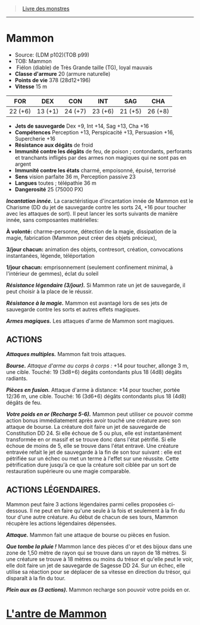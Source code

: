 ﻿> [Livre des monstres](tome_of_beasts_old.md)

---

# Mammon

- Source: (LDM p102)(TOB p99)
- TOB: Mammon
-  Fiélon (diable) de Très Grande taille (TG), loyal mauvais
- **Classe d'armure** 20 (armure naturelle)
- **Points de vie** 378 (28d12+196)
- **Vitesse** 15 m

|FOR|DEX|CON|INT|SAG|CHA|
|---|---|---|---|---|---|
|22 (+6)|13 (+1)|24 (+7)|23 (+6)|21 (+5)|26 (+8)|

- **Jets de sauvegarde** Dex +9, Int +14, Sag +13, Cha +16
- **Compétences** Perception +13, Perspicacité +13, Persuasion +16, Supercherie +16
- **Résistance aux dégâts** de froid
- **Immunité contre les dégâts** de feu, de poison ; contondants, perforants et tranchants infligés par des armes non magiques qui ne sont pas en argent
- **Immunité contre les états** charmé, empoisonné, épuisé, terrorisé
- **Sens** vision parfaite 36 m, Perception passive 23
- **Langues** toutes ; télépathie 36 m
- **Dangerosité** 25 (75000 PX)

**_Incantation innée._** La caractéristique d'incantation innée de Mammon est le Charisme (DD du jet de sauvegarde contre les sorts 24, +16 pour toucher avec les attaques de sort). Il peut lancer les sorts suivants de manière innée, sans composantes matérielles:

**À volonté:** charme-personne, détection de la magie, dissipation de la magie, fabrication (Mammon peut créer des objets précieux),

**3/jour chacun:** animation des objets, contresort, création, convocations instantanées, légende, téléportation

**1/jour chacun:** emprisonnement (seulement confinement minimal, à l'intérieur de gemmes), éclat du soleil

**_Résistance légendaire (3/jour)._** Si Mammon rate un jet de sauvegarde, il peut choisir à la place de le réussir.

**_Résistance à la magie._** Mammon est avantagé lors de ses jets de sauvegarde contre les sorts et autres effets magiques.

**_Armes magiques._** Les attaques d'arme de Mammon sont magiques.

## ACTIONS

**_Attaques multiples._** Mammon fait trois attaques.

**_Bourse._** _Attaque d'arme au corps à corps :_ +14 pour toucher, allonge 3 m, une cible. Touché: 19 (3d8+6) dégâts contondants plus 18 (4d8) dégâts radiants.

**_Pièces en fusion._** Attaque d'arme à distance: +14 pour toucher, portée 12/36 m, une cible. Touché: 16 (3d6+6) dégâts contondants plus 18 (4d8) dégâts de feu.

**_Votre poids en or (Recharge 5-6)._** Mammon peut utiliser ce pouvoir comme action bonus immédiatement après avoir touché une créature avec son attaque de bourse. La créature doit faire un jet de sauvegarde de Constitution DD 24. Si elle échoue de 5 ou plus, elle est instantanément transformée en or massif et se trouve donc dans l'état pétrifié. Si elle échoue de moins de 5, elle se trouve dans l'état entravé. Une créature entravée refait le jet de sauvegarde à la fin de son tour suivant : elle est pétrifiée sur un échec ou met un terme à l'effet sur une réussite. Cette pétrification dure jusqu'à ce que la créature soit ciblée par un sort de restauration supérieure ou une magie comparable.

## ACTIONS LÉGENDAIRES.

Mammon peut faire 3 actions légendaires parmi celles proposées ci-dessous. Il ne peut en faire qu'une seule à la fois et seulement à la fin du tour d'une autre créature. Au début de chacun de ses tours, Mammon récupère les actions légendaires dépensées.

**_Attaque._** Mammon fait une attaque de bourse ou pièces en fusion.

**_Que tombe la pluie !_** Mammon lance des pièces d'or et des bijoux dans une zone de 1,50 mètre de rayon qui se trouve dans un rayon de 18 mètres. Si une créature se trouve à 18 mètres ou moins du trésor et qu'elle peut le voir, elle doit faire un jet de sauvegarde de Sagesse DD 24. Sur un échec, elle utilise sa réaction pour se déplacer de sa vitesse en direction du trésor, qui disparaît à la fin du tour.

**_Plein aux as (3 actions)._** Mammon recharge son pouvoir votre poids en or.

# [L'antre de Mammon](tome_of_beasts_lantre_de_mammon.md)

